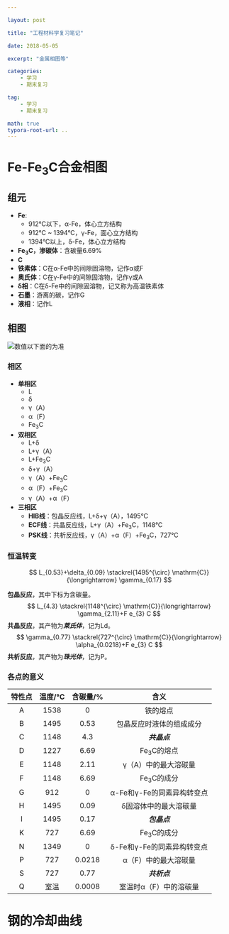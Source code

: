 ```yaml
---

layout: post

title: "工程材料学复习笔记"

date: 2018-05-05

excerpt: "金属相图等"

categories: 
	- 学习
	- 期末复习

tag: 
	- 学习
	- 期末复习

math: true
typora-root-url: ..
---
```






# Fe-Fe<sub>3</sub>C合金相图

## 组元

- **Fe**:
  - 912°C以下，α-Fe，体心立方结构
  - 912°C ~ 1394°C，γ-Fe，面心立方结构
  - 1394°C以上，δ-Fe，体心立方结构
- **Fe<sub>3</sub>C，渗碳体**：含碳量6.69%
- **C**
- **铁素体**：C在α-Fe中的间隙固溶物，记作α或F
- **奥氏体**：C在γ-Fe中的间隙固溶物，记作γ或A
- **δ相**：C在δ-Fe中的间隙固溶物，记又称为高温铁素体
- **石墨**：游离的碳，记作G
- **液相**：记作L

## 相图

![数值以下面的为准](/images/posts/FeC/FE-C.png)

### 相区

- **单相区**
  - L
  - δ
  - γ（A）
  - α（F）
  - Fe<sub>3</sub>C
- **双相区**
  - L+δ
  - L+γ（A）
  - L+Fe<sub>3</sub>C
  - δ+γ（A）
  - γ（A）+Fe<sub>3</sub>C
  - α（F）+Fe<sub>3</sub>C
  - γ（A）+α（F）
- **三相区**
  - **HIB线**：包晶反应线，L+δ+γ（A），1495°C
  - **ECF线**：共晶反应线，L+γ（A）+Fe<sub>3</sub>C，1148°C
  - **PSK线**：共析反应线，γ（A）+α（F）+Fe<sub>3</sub>C，727°C

### 恒温转变

$$
L_{0.53}+\delta_{0.09} \stackrel{1495^{\circ} \mathrm{C}}{\longrightarrow} \gamma_{0.17}
$$

**包晶反应**，其中下标为含碳量。
$$
L_{4.3} \stackrel{1148^{\circ} \mathrm{C}}{\longrightarrow} \gamma_{2.11}+F e_{3} C
$$
**共晶反应**，其产物为***莱氏体***，记为Ld。
$$
\gamma_{0.77} \stackrel{727^{\circ} \mathrm{C}}{\longrightarrow} \alpha_{0.0218}+F e_{3} C
$$
**共析反应**，其产物为***珠光体***，记为P。



### 各点的意义

| 特性点 | 温度/°C | 含碳量/% |            含义            |
| :----: | :-----: | :------: | :------------------------: |
|   A    |  1538   |    0     |          铁的熔点          |
|   B    |  1495   |   0.53   |  包晶反应时液体的组成成分  |
|   C    |  1148   |   4.3    |        ***共晶点***        |
|   D    |  1227   |   6.69   |   Fe<sub>3</sub>C的熔点    |
|   E    |  1148   |   2.11   |    γ（A）中的最大溶碳量    |
|   F    |  1148   |   6.69   |   Fe<sub>3</sub>C的成分    |
|   G    |   912   |    0     | α-Fe和γ-Fe的同素异构转变点 |
|   H    |  1495   |   0.09   |   δ固溶体中的最大溶碳量    |
|   I    |  1495   |   0.17   |        ***包晶点***        |
|   K    |   727   |   6.69   |   Fe<sub>3</sub>C的成分    |
|   N    |  1349   |    0     | δ-Fe和γ-Fe的同素异构转变点 |
|   P    |   727   |  0.0218  |    α（F）中的最大溶碳量    |
|   S    |   727   |   0.77   |        ***共析点***        |
|   Q    |  室温   |  0.0008  |   室温时α（F）中的溶碳量   |

# 钢的冷却曲线

